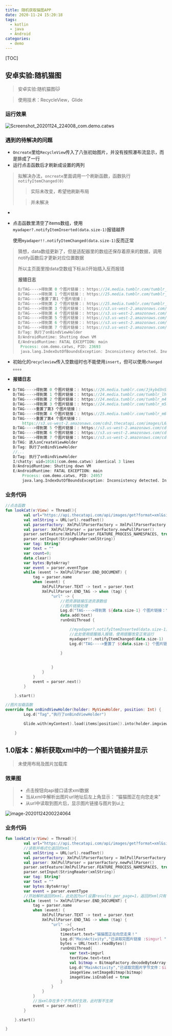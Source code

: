 ```yaml
---
title: 随机获取猫图APP
date: 2020-11-24 15:20:18
tags:
  - kotlin
  - java
  - Android
categories:
  - demo
---
```


[TOC]



## 安卓实验:随机猫图

>  安卓实验:随机猫图:cat:

> 使用技术：RecycleView，Glide

### 运行效果

![Screenshot_20201124_224008_com.demo.catws](https://sheepnote.oss-cn-shenzhen.aliyuncs.com/20201006/20201124224447.jpg)

### 遇到的待解决的问题

* `Oncreate`里给`RecycleView`传入了八张初始图片，并没有按照瀑布流显示，而是排成了一行
* 运行点击函数后才刷新成设置的两列

> 拟解决办法，`oncreate`里面调用一个刷新函数，函数执行`notifyItemChanged(0)`
>
> > 实际未改变，希望他刷新布局
>
> > 并未解决
>
>
> 

* 

* 点击函数里清空了items数组，使用`myadaper?.notifyItemInserted(data.size-1)`报错越界

  使用`myadaper!!.notifyItemChanged(data.size-1)`反而正常

> 猜想，data数组更新了，但是适配器里的数组还保存着原来的数据，调用notify函数后才更新对应位置数据
>
> 所以主页面里按data空数组下标从0开始插入反而报错
>
> **报错日志**
>
> ```verilog
> D/TAG---->得到第 0 个图片链接：: https://24.media.tumblr.com/tumblr_lwwcqwNiyE1r0mbi6o1_500.jpg
> D/TAG---->得到第 1 个图片链接：: https://25.media.tumblr.com/tumblr_ll6oplOJki1qjahcpo1_500.jpg
> D/TAG---->重置了第1 个图片链接：:             
> D/TAG---->得到第 2 个图片链接：: https://25.media.tumblr.com/tumblr_ln7y9yW8hn1qdth8zo1_500.jpg
> D/TAG---->得到第 3 个图片链接：: https://s3.us-west-2.amazonaws.com/cdn2.thecatapi.com/images/PfA5hN4En.jpg
> D/TAG---->得到第 4 个图片链接：: https://s3.us-west-2.amazonaws.com/cdn2.thecatapi.com/images/1XJ21J4EE.jpg
> D/TAG---->得到第 5 个图片链接：: https://s3.us-west-2.amazonaws.com/cdn2.thecatapi.com/images/2B3n7I5u2.jpg
> D/TAG---->得到第 6 个图片链接：: https://s3.us-west-2.amazonaws.com/cdn2.thecatapi.com/images/0xvhPJ8pd.jpg
> D/TAG---->得到第 7 个图片链接：: https://s3.us-west-2.amazonaws.com/cdn2.thecatapi.com/images/6X-Rt4SAF.jpg
> D/Tag: 执行了onBindViewHolder
> D/AndroidRuntime: Shutting down VM
> E/AndroidRuntime: FATAL EXCEPTION: main
>  Process: com.demo.catws, PID: 23693
>  java.lang.IndexOutOfBoundsException: Inconsistency detected. Invalid item position 7(offset:8).state:8 androidx.recyclerview.widget.RecyclerView{abf2cbd VFED..... ......ID -72,246-1155,2109 #7f070083 app:id/recycle}, 
> ```
>
> 

* 初始化的`recycleview`传入空数组时也不能使用`insert`，但可以使用`changed` 。。。。

* **报错日志**

* ```verilog
  D/TAG---->得到第 0 个图片链接：: https://26.media.tumblr.com/Jjkybd3nSk1fx3xfOQ0aNJawo1_500.jpg
  D/TAG---->得到第 1 个图片链接：: https://24.media.tumblr.com/tumblr_lhc5exQHCr1qgnva2o1_500.jpg
  D/TAG---->得到第 2 个图片链接：: https://24.media.tumblr.com/tumblr_m46gb0Yz7l1qz6rxuo1_500.jpg
  D/TAG---->得到第 3 个图片链接：: https://24.media.tumblr.com/tumblr_m5b8gqPHsN1qenqklo1_r1_500.jpg
  D/TAG---->重置了第3 个图片链接：:             
  D/TAG---->得到第 4 个图片链接：: https://25.media.tumblr.com/tumblr_m6fj9jObek1qzbxjgo1_500.jpg
  D/TAG---->重置了第4 个图片链接：:                 
      https://s3.us-west-2.amazonaws.com/cdn2.thecatapi.com/images/L6X35YZPT.jpg
  D/TAG---->得到第 5 个图片链接：: https://s3.us-west-2.amazonaws.com/cdn2.thecatapi.com/images/L6X35YZPT.jpg
  D/TAG---->得到第 6 个图片链接：: https://s3.us-west-2.amazonaws.com/cdn2.thecatapi.com/images/R1_Oy4xPh.jpg
  D/TAG---->得到第 7 个图片链接：: https://s3.us-west-2.amazonaws.com/cdn2.thecatapi.com/images/HJiePCL8P.jpg
  D/TAG: 进入onCreateViewHolder
  D/Tag: 执行了onBindViewHolder
  //...
  D/Tag: 执行了onBindViewHolder
  I/chatty: uid=10161(com.demo.catws) identical 3 lines
  D/AndroidRuntime: Shutting down VM
  E/AndroidRuntime: FATAL EXCEPTION: main
      Process: com.demo.catws, PID: 24957
      java.lang.IndexOutOfBoundsException: Inconsistency detected. Invalid view holder adapter positionMyViewHolder{a05aa7 position=12 id=-1, oldPos=7, pLpos:7 scrap [attachedScrap] tmpDetached not recyclable(1) no parent} androidx.recyclerview.widget.RecyclerView{3aa67fe VFED..... ......ID -72,246-1155,2109 #7f070083 app:id/recycle}
  ```

  

### 业务代码

```kotlin
//点击函数
fun lookCat(v:View) = Thread(){
        val url="https://api.thecatapi.com/api/images/get?format=xml&size=med&results_per_page=8"
        val xmlString = URL(url).readText()
        val parserFactory: XmlPullParserFactory = XmlPullParserFactory.newInstance()
        val parser: XmlPullParser = parserFactory.newPullParser()
        parser.setFeature(XmlPullParser.FEATURE_PROCESS_NAMESPACES, true)
        parser.setInput(StringReader(xmlString))
        var tag: String?
        var text = ""
        var count=0;
        data.clear()
        var bytes:ByteArray?
        var event = parser.eventType
        while (event != XmlPullParser.END_DOCUMENT) {
            tag = parser.name
            when (event) {
                XmlPullParser.TEXT -> text = parser.text
                XmlPullParser.END_TAG -> when (tag) {
                    "url" -> {
                        //把资源链接压进资源数组
                        //图片链接处理
                        Log.d("TAG---->得到第 ${data.size-1} 个图片链接：", text)
                        data.add(text)
                        runOnUiThread {

                            //myadaper?.notifyItemInserted(data.size-1)
                            //此处使用提醒插入报错，使用提醒改变正常运行
                            myadaper!!.notifyItemChanged(data.size-1)
                            Log.d("TAG---->重置了 ${data.size-1} 个图片链接：", text)

                        }
                        
                      
                    }
                }
            }
            event = parser.next()
        }

    }.start()
```



```kotlin
//图片加载函数
override fun onBindViewHolder(holder: MyViewHolder, position: Int) {
        Log.d("Tag","执行了onBindViewHolder")

        Glide.with(myContext).load(items[position]).into(holder.imgview)

    }
```

## 1.0版本：解析获取xml中的一个图片链接并显示

> 未使用布局及图片加载库

### 效果图

> * 点击按钮向api接口请求xml数据
> * 当从xml中解析出图片url地址后左上角显示：
>   “猫猫图正在向您走来”
> * 从url中读取到图片后，显示图片链接与图片到ui上

![image-20201124200224064](https://sheepnote.oss-cn-shenzhen.aliyuncs.com/20201006/20201124200225.png)

### 业务代码

```kotlin
fun lookCat(v:View) = Thread(){
        val url="https://api.thecatapi.com/api/images/get?format=xml&size=med&results_per_page=1"
        //读取并格式化返回的xml
        val xmlString = URL(url).readText()
        val parserFactory: XmlPullParserFactory = XmlPullParserFactory.newInstance()
        val parser: XmlPullParser = parserFactory.newPullParser()
        parser.setFeature(XmlPullParser.FEATURE_PROCESS_NAMESPACES, true)
        parser.setInput(StringReader(xmlString))
        var tag: String?
        var text = ""
        var bytes:ByteArray?
        var event = parser.eventType
        //开始解析返回的xml，此处因为url设置results_per_page=1，返回的xml只有一个image节点即一张图片链接
        while (event != XmlPullParser.END_DOCUMENT) {
            tag = parser.name
            when (event) {
                XmlPullParser.TEXT -> text = parser.text
                XmlPullParser.END_TAG -> when (tag) {
                    "url" ->{
                        imgurl=text
                        timestart.text="猫猫图正在向您走来！"
                        Log.d("MainActivity","已读取完图片链接 :$imgurl ")
                        bytes = URL(text).readBytes()
                        runOnUiThread{
                            var text=imgurl
                            textView.text=text
                            val bitmap = BitmapFactory.decodeByteArray(bytes, 0, bytes.size)
                            Log.d("MainActivity","已读取完图片字节文件：$imgurl ")
                            imageView.setImageBitmap(bitmap)
                            imageView.isEnabled = true
                        }
                    }
                }
            }
            //当xml存在多个子节点时生效，此时暂不生效
            event = parser.next()
        }

    }.start()

}
```
